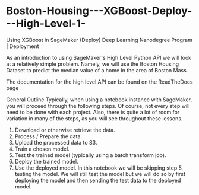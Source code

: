 # Boston-Housing---XGBoost-Deploy---High-Level-1-
Using XGBoost in SageMaker (Deploy)
Deep Learning Nanodegree Program | Deployment

As an introduction to using SageMaker's High Level Python API we will look at a relatively simple problem. Namely, we will use the Boston Housing Dataset to predict the median value of a home in the area of Boston Mass.

The documentation for the high level API can be found on the ReadTheDocs page

General Outline
Typically, when using a notebook instance with SageMaker, you will proceed through the following steps. Of course, not every step will need to be done with each project. Also, there is quite a lot of room for variation in many of the steps, as you will see throughout these lessons.

1. Download or otherwise retrieve the data.
2. Process / Prepare the data.
3. Upload the processed data to S3.
4. Train a chosen model.
5. Test the trained model (typically using a batch transform job).
6. Deploy the trained model.
7. Use the deployed model.
In this notebook we will be skipping step 5, testing the model. We will still test the model but we will do so by first deploying the model and then sending the test data to the deployed model.
